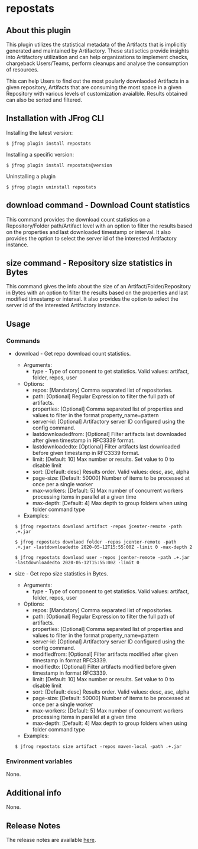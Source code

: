 # repostats

## About this plugin
This plugin utilizes the statistical metadata of the Artifacts that is implicitly generated and maintained by Artifactory. These statisctics provide insights into Artifactory utilization and can help organizations to implement checks, chargeback Users/Teams, perform cleanups and analyse the consumption of resources.

This can help Users to find out the most poularly downlaoded Artifacts in a given repository, Artifacts that are consuming the most space in a given Repository with various levels of customization avaialble. Results obtained can also be sorted and filtered. 

## Installation with JFrog CLI
Installing the latest version:

`$ jfrog plugin install repostats`

Installing a specific version:

`$ jfrog plugin install repostats@version`

Uninstalling a plugin

`$ jfrog plugin uninstall repostats`

## download command - Download Count statistics
This command provides the download count statistics on a Repository/Folder path/Artifact level with an option to filter the results based on the properties and last downloaded timestamp or interval. It also provides the option to select the server id of the interested Artifactory instance.


## size command - Repository size statistics in Bytes
This command gives the info about the size of an Artifact/Folder/Repository in Bytes with an option to filter the results based on the properties and last modified timestamp or interval. It also provides the option to select the server id of the interested Artifactory instance.



## Usage
### Commands
* download - Get repo download count statistics.
    - Arguments:
        - type - Type of component to get statistics. Valid values: artifact, folder, repos, user
    - Options:
        - repos: [Mandatory] Comma separated list of repositories.
        - path: [Optional] Regular Expression to filter the full path of artifacts.
        - properties: [Optional] Comma separeted list of properties and values to filter in the format property_name=pattern
        - server-id: [Optional] Artifactory server ID configured using the config command.
        - lastdownloadedfrom: [Optional] Filter artifacts last downloaded after given timestamp in RFC3339 format.
        - lastdownloadedto: [Optional] Filter artifacts last downloaded before given timestamp in RFC3339 format.
        - limit: [Default: 10] Max number or results. Set value to 0 to disable limit
        - sort: [Default: desc] Results order. Valid values: desc, asc, alpha
        - page-size: [Default: 50000] Number of items to be processed at once per a single worker
        - max-workers: [Default: 5] Max number of concurrent workers processing items in parallel at a given time
        - max-depth: [Default: 4] Max depth to group folders when using folder command type
    - Examples:
    ```
    $ jfrog repostats download artifact -repos jcenter-remote -path .+.jar
    
    $ jfrog repostats downlaod folder -repos jcenter-remote -path .+.jar -lastdownloadedto 2020-05-12T15:55:00Z -limit 0 -max-depth 2
    
    $ jfrog repostats download user -repos jcenter-remote -path .+.jar -lastdownloadedto 2020-05-12T15:55:00Z -limit 0

    ```

* size - Get repo size statistics in Bytes.
    - Arguments:
        - type - Type of component to get statistics. Valid values: artifact, folder, repos, user
    - Options:
        - repos:        [Mandatory] Comma separated list of repositories.
        - path:         [Optional] Regular Expression to filter the full path of artifacts.
        - properties:   [Optional] Comma separeted list of properties and values to filter in the format property_name=pattern
        - server-id:    [Optional] Artifactory server ID configured using the config command.
        - modifiedfrom: [Optional] Filter artifacts modified after given timestamp in format RFC3339.
        - modifiedto:   [Optional] Filter artifacts modified before given timestamp in format RFC3339.
        - limit:        [Default: 10] Max number or results. Set value to 0 to disable limit
        - sort:         [Default: desc] Results order. Valid values: desc, asc, alpha
        - page-size:    [Default: 50000] Number of items to be processed at once per a single worker
        - max-workers:  [Default: 5] Max number of concurrent workers processing items in parallel at a given time
        - max-depth:    [Default: 4] Max depth to group folders when using folder command type
    - Examples:
    ```
    $ jfrog repostats size artifact -repos maven-local -path .+.jar

    ```

### Environment variables
None.

## Additional info
None.

## Release Notes
The release notes are available [here](RELEASE.md).
